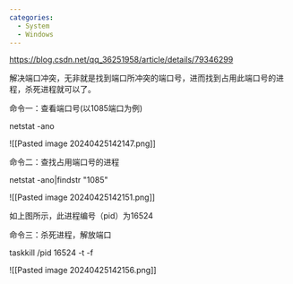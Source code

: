 ```yaml
---
categories:
  - System
  - Windows
---
```

https://blog.csdn.net/qq_36251958/article/details/79346299

解决端口冲突，无非就是找到端口所冲突的端口号，进而找到占用此端口号的进程，杀死进程就可以了。

命令一：查看端口号(以1085端口为例)

netstat -ano 

![[Pasted image 20240425142147.png]]



命令二：查找占用端口号的进程

netstat -ano|findstr "1085"

![[Pasted image 20240425142151.png]]

如上图所示，此进程编号（pid）为16524



命令三：杀死进程，解放端口

taskkill /pid 16524 -t -f

![[Pasted image 20240425142156.png]]





